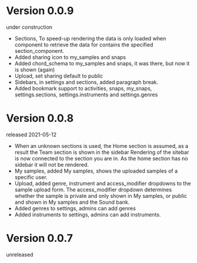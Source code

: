 # Version 0.0.9
under construction
- Sections, To speed-up rendering the data is only loaded when component to retrieve the data for contains the
  specified section_component.
- Added sharing icon to my_samples and snaps
- Added chord_schema to my_samples and snaps, it was there, but now it is shown (again)
- Upload, set sharing default to public
- Sidebars, in settings and sections, added paragraph break.
- Added bookmark support to activities, snaps, my_snaps, settings.sections, settings.instruments and settings.genres

# Version 0.0.8
released 2021-05-12
- When an unknown sections is used, the Home section is assumed, as a result the Team section is shown in the sidebar
  Rendering of the sitebar is now connected to the section you are in. As the home section has no sidebar it will not
  be rendered.
- My samples, added My samples, shows the uploaded samples of a specific user.
- Upload, added genre, instrument and access_modifier dropdowns to the sample upload form.
  The access_modifier dropdown determines whether the sample is private and only shown in My samples, or public and shown 
  in My samples and the Sound bank.
- Added genres to settings, admins can add genres
- Added instruments to settings, admins can add instruments.

# Version 0.0.7
unreleased